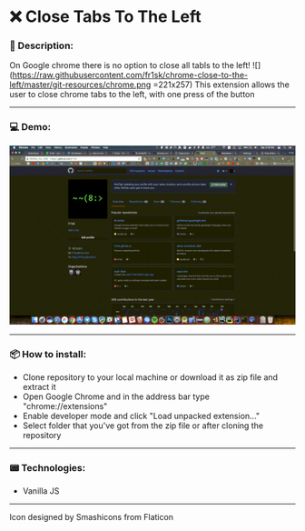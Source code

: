 # ❌ Close Tabs To The Left

### 📝 Description:

On Google chrome there is no option to close all tabls to the left!
![](https://raw.githubusercontent.com/fr1sk/chrome-close-to-the-left/master/git-resources/chrome.png =221x257)
This extension allows the user to close chrome tabs to the left, with one press of the button

------
### 💻 Demo:

![alt tag](https://raw.githubusercontent.com/fr1sk/chrome-close-to-the-left/master/git-resources/demo.gif )

------
### 📦 How to install:

* Clone repository to your local machine or download it as zip file and extract it
* Open Google Chrome and in the address bar type "chrome://extensions"
* Enable developer mode and click "Load unpacked extension..."
* Select folder that you've got from the zip file or after cloning the repository

------
### 📟 Technologies:

* Vanilla JS

------

Icon designed by Smashicons from Flaticon
